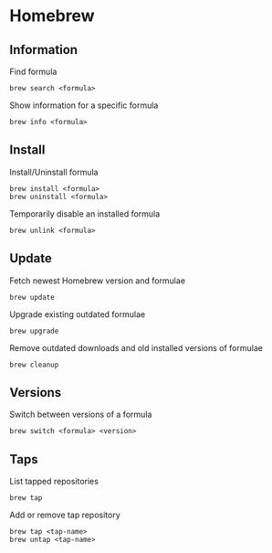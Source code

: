 
# Homebrew

## Information

Find formula

	brew search <formula>

Show information for a specific formula

	brew info <formula>

## Install

Install/Uninstall formula

	brew install <formula>
	brew uninstall <formula>

Temporarily disable an installed formula

	brew unlink <formula>

## Update

Fetch newest Homebrew version and formulae

	brew update

Upgrade existing outdated formulae

	brew upgrade

Remove outdated downloads and old installed versions of formulae

	brew cleanup

## Versions

Switch between versions of a formula

	brew switch <formula> <version>

## Taps

List tapped repositories

	brew tap

Add or remove tap repository

	brew tap <tap-name>
	brew untap <tap-name>
